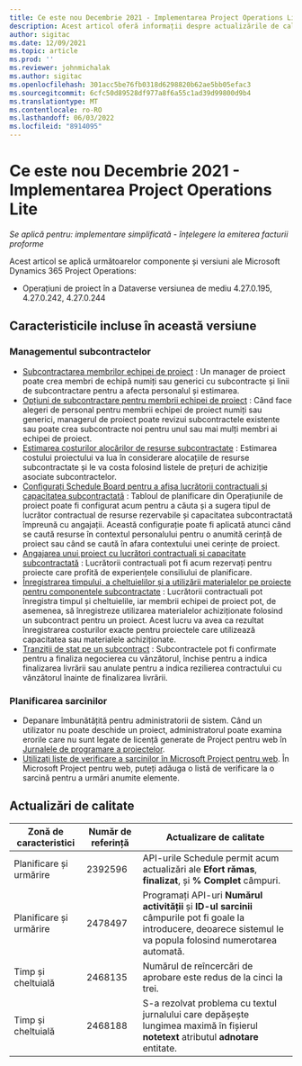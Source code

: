 ```yaml
---
title: Ce este nou Decembrie 2021 - Implementarea Project Operations Lite
description: Acest articol oferă informații despre actualizările de calitate care sunt disponibile în versiunea din decembrie 2021 a implementării Project Operations lite.
author: sigitac
ms.date: 12/09/2021
ms.topic: article
ms.prod: ''
ms.reviewer: johnmichalak
ms.author: sigitac
ms.openlocfilehash: 301acc5be76fb0318d6298820b62ae5bb05efac3
ms.sourcegitcommit: 6cfc50d89528df977a8f6a55c1ad39d99800d9b4
ms.translationtype: MT
ms.contentlocale: ro-RO
ms.lasthandoff: 06/03/2022
ms.locfileid: "8914095"
---
```

# <a name="whats-new-december-2021---project-operations-lite-deployment"></a>Ce este nou Decembrie 2021 - Implementarea Project Operations Lite

_Se aplică pentru: implementare simplificată - înțelegere la emiterea facturii proforme_

Acest articol se aplică următoarelor componente și versiuni ale Microsoft Dynamics 365 Project Operations:

- Operațiuni de proiect în a Dataverse versiunea de mediu 4.27.0.195, 4.27.0.242, 4.27.0.244


## <a name="features-included-in-this-release"></a>Caracteristicile incluse în această versiune

### <a name="subcontract-management"></a>Managementul subcontractelor 

- [Subcontractarea membrilor echipei de proiect](../subcontracting/subcontracting-project-team-members.md) : Un manager de proiect poate crea membri de echipă numiți sau generici cu subcontracte și linii de subcontractare pentru a afecta personalul și estimarea.
- [Opțiuni de subcontractare pentru membrii echipei de proiect](../subcontracting/subcon-options.md) : Când face alegeri de personal pentru membrii echipei de proiect numiți sau generici, managerul de proiect poate revizui subcontractele existente sau poate crea subcontracte noi pentru unul sau mai mulți membri ai echipei de proiect. 
- [Estimarea costurilor alocărilor de resurse subcontractate](../subcontracting/costing-subcon-ra.md) : Estimarea costului proiectului va lua în considerare alocațiile de resurse subcontractate și le va costa folosind listele de prețuri de achiziție asociate subcontractelor. 
- [Configurați Schedule Board pentru a afișa lucrătorii contractuali și capacitatea subcontractată](../subcontracting/configure-sb-subcon.md) : Tabloul de planificare din Operațiunile de proiect poate fi configurat acum pentru a căuta și a sugera tipul de lucrător contractual de resurse rezervabile și capacitatea subcontractată împreună cu angajații. Această configurație poate fi aplicată atunci când se caută resurse în contextul personalului pentru o anumită cerință de proiect sau când se caută în afara contextului unei cerințe de proiect.
- [Angajarea unui proiect cu lucrători contractuali și capacitate subcontractată](../subcontracting/staffing-cw.md) : Lucrătorii contractuali pot fi acum rezervați pentru proiecte care profită de experiențele consiliului de planificare.
- [Înregistrarea timpului, a cheltuielilor și a utilizării materialelor pe proiecte pentru componentele subcontractate](../subcontracting/recording-subcon-actuals.md) : Lucrătorii contractuali pot înregistra timpul și cheltuielile, iar membrii echipei de proiect pot, de asemenea, să înregistreze utilizarea materialelor achiziționate folosind un subcontract pentru un proiect. Acest lucru va avea ca rezultat înregistrarea costurilor exacte pentru proiectele care utilizează capacitatea sau materialele achiziționate.
- [Tranziții de stat pe un subcontract](../subcontracting/subcon-states.md) : Subcontractele pot fi confirmate pentru a finaliza negocierea cu vânzătorul, închise pentru a indica finalizarea livrării sau anulate pentru a indica rezilierea contractului cu vânzătorul înainte de finalizarea livrării.

### <a name="task-planning"></a>Planificarea sarcinilor
- Depanare îmbunătățită pentru administratorii de sistem. Când un utilizator nu poate deschide un proiect, administratorul poate examina erorile care nu sunt legate de licență generate de Project pentru web în [Jurnalele de programare a proiectelor](../../project-management/schedule-api-logs.md).
- [Utilizați liste de verificare a sarcinilor în Microsoft Project pentru web](https://support.microsoft.com/en-us/office/use-task-checklists-in-microsoft-project-for-the-web-c69bcf73-5c75-4ad3-9893-6d6f92360e9c). În Microsoft Project pentru web, puteți adăuga o listă de verificare la o sarcină pentru a urmări anumite elemente.

## <a name="quality-updates"></a>Actualizări de calitate

| **Zonă de caracteristici** | **Număr de referință** | **Actualizare de calitate** |
| --- | --- | --- |
| Planificare și urmărire | 2392596 | API-urile Schedule permit acum actualizări ale **Efort rămas**, **finalizat**, și **% Complet** câmpuri. |
| Planificare și urmărire | 2478497 | Programați API-uri **Numărul activității** și **ID-ul sarcinii** câmpurile pot fi goale la introducere, deoarece sistemul le va popula folosind numerotarea automată.|
| Timp și cheltuială | 2468135 | Numărul de reîncercări de aprobare este redus de la cinci la trei. |
| Timp și cheltuială | 2468188 | S-a rezolvat problema cu textul jurnalului care depășește lungimea maximă în fișierul **notetext** atributul **adnotare** entitate. |
